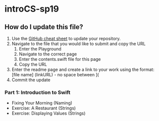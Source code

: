 # introCS-sp19

## How do I update this file?
1. Use the [GitHub cheat sheet](https://drive.google.com/open?id=13uLdSkB9FK4YClBhZaQYpAz-5gcX8SVpx8qLW7941zM) to update your repository.
2. Navigate to the file that you would like to submit and copy the URL
    1. Enter the Playground
    2. Navigate to the correct page
    3. Enter the contents.swift file for this page
    4. Copy the URL
3. Enter the readme page and create a link to your work using the format: [file name] (linkURL) - no space between ](
4. Commit the update

### Part 1: Introduction to Swift
* Fixing Your Morning (Naming)
* Exercise: A Restaurant (Strings)
* Exercise: Displaying Values (Strings)
